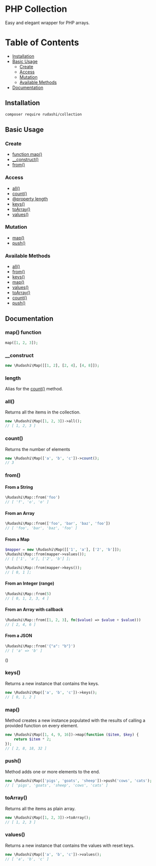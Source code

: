 # PHP Collection

Easy and elegant wrapper for PHP arrays.

# Table of Contents
- [Installation](#installation)
- [Basic Usage](#basic-usage)
  - [Create](#create)
  - [Access](#access)
  - [Mutation](#mutation)
  - [Available Methods](#available-methods)
- [Documentation](#documentation)

## Installation

```bash
composer require rudashi/collection
```

## Basic Usage

### Create

* [function map()](#map-function)
* [__construct()](#__construct)
* [from()](#from)

### Access

* [all()](#all)
* [count()](#count)
* [@property length](#length)
* [keys()](#keys)
* [toArray()](#toarray)
* [values()](#values)

### Mutation

* [map()](#map)
* [push()](#push)

### Available Methods

* [all()](#all)
* [from()](#from)
* [keys()](#keys)
* [map()](#map)
* [values()](#values)
* [toArray()](#toarray)
* [count()](#count)
* [push()](#push)

## Documentation

### map() function

```php
map([1, 2, 3]);
```

### __construct

```php
new \Rudashi\Map([[1, 2], [2, 4], [4, 8]]);
```

### length
Alias for the [count()](#count) method.

### all()

Returns all the items in the collection.
```php
new \Rudashi\Map([1, 2, 3])->all();
// [ 1, 2, 3 ]
```
### count()

Returns the number of elements
```php
new \Rudashi\Map(['a', 'b', 'c'])->count();
// 3
```
### from()

#### From a String

```php
\Rudashi\Map::from('foo')
// [ 'f', 'o', 'o' ]
```

#### From an Array

```php
\Rudashi\Map::from(['foo', 'bar', 'baz', 'foo'])
// [ 'foo', 'bar', 'baz', 'foo' ]
```

#### From a Map

```php
$mapper = new \Rudashi\Map([['1', 'a'], ['2', 'b']]);
\Rudashi\Map::from(mapper->values());
// [ ['1', 'a'], ['2', 'b'] ];

\Rudashi\Map::from(mapper->keys());
// [ 0, 1 ];
```

#### From an Integer (range)

```php
\Rudashi\Map::from(5)
// [ 0, 1, 2, 3, 4 ]
```

#### From an Array with callback

```php
\Rudashi\Map::from([1, 2, 3], fn($value) => $value + $value)))
// [ 2, 4, 6 ]
```

#### From a JSON

```php
\Rudashi\Map::from('{"a": "b"}')
// [ 'a' => 'b' ]
```
()
### keys()

Returns a new instance that contains the keys.
```php
new \Rudashi\Map(['a', 'b', 'c'])->keys();
// [ 0, 1, 2 ]
```
### map()

Method creates a new instance populated with the results of calling a provided function on every element.
```php
new \Rudashi\Map([1, 4, 9, 16])->map(function ($item, $key) {
    return $item * 2;
});
// [ 2, 8, 18, 32 ]
```
### push()

Method adds one or more elements to the end.
```php
new \Rudashi\Map(['pigs', 'goats', 'sheep'])->push('cows', 'cats');
// [ 'pigs', 'goats', 'sheep', 'cows', 'cats' ]
```
### toArray()

Returns all the items as plain array.
```php
new \Rudashi\Map([1, 2, 3])->toArray();
// [ 1, 2, 3 ]
```
### values()

Returns a new instance that contains the values with reset keys.
```php
new \Rudashi\Map(['a', 'b', 'c'])->values();
// [ 'a', 'b', 'c' ]
```